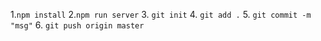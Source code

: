 1.`npm install`
2.`npm run server`
3. `git init`
4. `git add .`
5. `git commit -m "msg"`
6. `git push origin master`